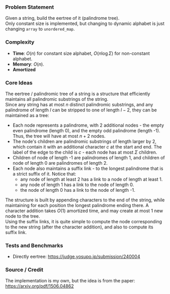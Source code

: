 ### Problem Statement
Given a string, build the eertree of it (palindrome tree).<br>
Only constant size is implemented, but changing to dynamic alphabet is just changing `array` to `unordered_map`.

### Complexity
- **Time**: $O(n)$ for constant size alphabet, $O(n \log \Sigma)$ for non-constant alphabet.
- **Memory**: $O(n)$.
- **Amortized**

### Core Ideas
The eertree / palindromic tree of a string is a structure that efficiently maintains all palindromic substrings of the string.<br>
Since any string has at most $n$ distinct palindromic substrings, and any palindrome of length $l$ can be stripped to one of length $l - 2$, they can be maintained as a tree:
- Each node represents a palindrome, with 2 additional nodes - the empty even palindrome (length 0), and the empty odd palindrome (length -1). Thus, the tree will have at most $n + 2$ nodes.
- The node's children are palindromic substrings of length larger by 2, which contain it with an additional character $c$ at the start and end. The label of the edge to the child is $c$ - each node has at most $\Sigma$ children.
- Children of node of length -1 are palindromes of length 1, and children of node of length 0 are palindromes of length 2.
- Each node also maintains a suffix link - to the longest palindrome that is a strict suffix of it. Notice that:
  - any node of length at least 2 has a link to a node of length at least 1.
  - any node of length 1 has a link to the node of length 0.
  - the node of length 0 has a link to the node of length -1.

The structure is built by appending characters to the end of the string, while maintaining for each position the longest palindrome ending there. A character addition takes $O(1)$ amortized time, and may create at most 1 new node to the tree.<br>
Using the suffix links, it is quite simple to compute the node corresponding to the new string (after the character addition), and also to compute its suffix link.

### Tests and Benchmarks
- Directly eertree: https://judge.yosupo.jp/submission/240004

### Source / Credit
The implementation is my own, but the idea is from the paper: https://arxiv.org/pdf/1506.04862
